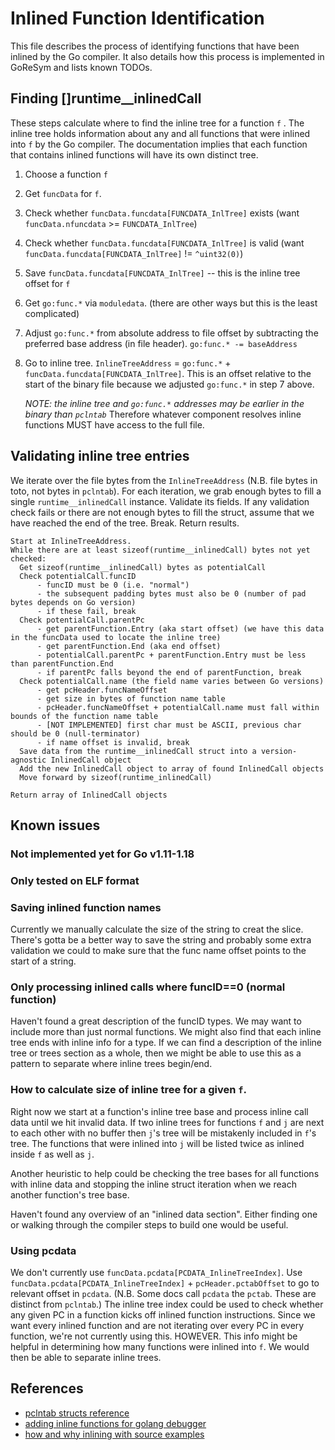 # Inlined Function Identification

This file describes the process of identifying functions that have been inlined by the Go compiler. 
It also details how this process is implemented in GoReSym and lists known TODOs.

## Finding []runtime__inlinedCall

These steps calculate where to find the inline tree for a function `f` . 
The inline tree holds information about any and all functions that were inlined into `f` by the Go compiler.
The documentation implies that each function that contains inlined functions will have its own distinct tree.

1. Choose a function `f`
2. Get `funcData` for `f`.
3. Check whether `funcData.funcdata[FUNCDATA_InlTree]` exists (want `funcData.nfuncdata` >= `FUNCDATA_InlTree`)
4. Check whether `funcData.funcdata[FUNCDATA_InlTree]` is valid (want `funcData.funcdata[FUNCDATA_InlTree]` != `^uint32(0)`)
5. Save `funcData.funcdata[FUNCDATA_InlTree]` -- this is the inline tree offset for `f`
6. Get `go:func.*` via `moduledata`. (there are other ways but this is the least complicated)
7. Adjust `go:func.*` from absolute address to file offset by subtracting the preferred base address (in file header). `go:func.* -= baseAddress`
9. Go to inline tree. `InlineTreeAddress` = `go:func.*` + `funcData.funcdata[FUNCDATA_InlTree]`.  This is an offset relative to the start of the binary file because we adjusted `go:func.*` in step 7 above.

   *NOTE: the inline tree and `go:func.*` addresses may be earlier in the binary than `pclntab`*
   Therefore whatever component resolves inline functions MUST have access to the full file.

## Validating inline tree entries

We iterate over the file bytes from the `InlineTreeAddress` (N.B. file bytes in toto, not bytes in `pclntab`). For each iteration, we grab enough bytes to fill a single `runtime__inlinedCall` instance. Validate its fields. If any validation check fails or there are not enough bytes to fill the struct, assume that we have reached the end of the tree. Break. Return results.

```
Start at InlineTreeAddress.
While there are at least sizeof(runtime__inlinedCall) bytes not yet checked:
  Get sizeof(runtime__inlinedCall) bytes as potentialCall
  Check potentialCall.funcID
      - funcID must be 0 (i.e. "normal")
      - the subsequent padding bytes must also be 0 (number of pad bytes depends on Go version)
      - if these fail, break
  Check potentialCall.parentPc
      - get parentFunction.Entry (aka start offset) (we have this data in the funcData used to locate the inline tree)
      - get parentFunction.End (aka end offset)
      - potentialCall.parentPc + parentFunction.Entry must be less than parentFunction.End
      - if parentPc falls beyond the end of parentFunction, break
  Check potentialCall.name (the field name varies between Go versions)
      - get pcHeader.funcNameOffset
      - get size in bytes of function name table
      - pcHeader.funcNameOffset + potentialCall.name must fall within bounds of the function name table
      - [NOT IMPLEMENTED] first char must be ASCII, previous char should be 0 (null-terminator)
      - if name offset is invalid, break
  Save data from the runtime__inlinedCall struct into a version-agnostic InlinedCall object
  Add the new InlinedCall object to array of found InlinedCall objects
  Move forward by sizeof(runtime_inlinedCall)

Return array of InlinedCall objects   

```

## Known issues

### Not implemented yet for Go v1.11-1.18

### Only tested on ELF format

### Saving inlined function names

Currently we manually calculate the size of the string to creat the slice. There's gotta be a better way to save the string and probably some extra validation we could to make sure that the func name offset points to the start of a string.

### Only processing inlined calls where funcID==0 (normal function)

Haven't found a great description of the funcID types. We may want to include more than just normal functions. We might also find that each inline tree ends with inline info for a type. If we can find a description of the inline tree or trees section as a whole, then we might be able to use this as a pattern to separate where inline trees begin/end.

### How to calculate size of inline tree for a given `f`.

Right now we start at a function's inline tree base and
process inline call data until we hit invalid data. If two inline trees for functions `f` and `j` are next to each other
with no buffer then `j`'s tree will be mistakenly included in `f`'s tree. The functions that were inlined into `j` 
will be listed twice as inlined inside `f` as well as `j`. 

Another heuristic to help could be checking the tree bases for all functions with inline data and stopping the inline struct iteration when we reach another function's tree base. 

Haven't found any overview of an "inlined data section". Either finding one or walking through the compiler steps to build one would be useful.

### Using pcdata

We don't currently use `funcData.pcdata[PCDATA_InlineTreeIndex]`. 
Use `funcData.pcdata[PCDATA_InlineTreeIndex]` + `pcHeader.pctabOffset` to go to relevant offset in `pcdata`. 
(N.B. Some docs call `pcdata` the `pctab`. These are distinct from `pclntab`.)
The inline tree index could be used to check whether any given PC in a function kicks off inlined function instructions. 
Since we want every inlined function and are not iterating over every PC in every function, we're not currently using this. HOWEVER. 
This info might be helpful in determining how many functions were inlined into `f`. We would then be able to separate inline trees.


## References

* [pclntab structs reference](https://github.com/elastic/otel-profiling-agent/blob/main/docs/gopclntab.md)
* [adding inline functions for golang debugger](https://developers.redhat.com/articles/2024/04/03/how-add-debug-support-go-stripped-binaries)
* [how and why inlining with source examples](https://dave.cheney.net/2020/04/25/inlining-optimisations-in-go)
